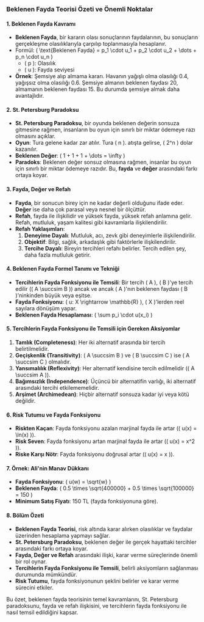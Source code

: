 ### **Beklenen Fayda Teorisi Özeti ve Önemli Noktalar**

#### **1. Beklenen Fayda Kavramı**
- **Beklenen Fayda**, bir kararın olası sonuçlarının faydalarının, bu sonuçların gerçekleşme olasılıklarıyla çarpılıp toplanmasıyla hesaplanır.
- Formül: \( \text{Beklenen Fayda} = p_1 \cdot u_1 + p_2 \cdot u_2 + \dots + p_n \cdot u_n \)
  - \( p \): Olasılık
  - \( u \): Fayda seviyesi
- **Örnek**: Şemsiye alıp almama kararı. Havanın yağışlı olma olasılığı 0.4, yağışsız olma olasılığı 0.6. Şemsiye almanın beklenen faydası 20, almamanın beklenen faydası 15. Bu durumda şemsiye almak daha avantajlıdır.

#### **2. St. Petersburg Paradoksu**
- **St. Petersburg Paradoksu**, bir oyunda beklenen değerin sonsuza gitmesine rağmen, insanların bu oyun için sınırlı bir miktar ödemeye razı olmasını açıklar.
- **Oyun**: Tura gelene kadar zar atılır. Tura \( n \). atışta gelirse, \( 2^n \) dolar kazanılır.
- **Beklenen Değer**: \( 1 + 1 + 1 + \dots = \infty \)
- **Paradoks**: Beklenen değer sonsuz olmasına rağmen, insanlar bu oyun için sınırlı bir miktar ödemeye razıdır. Bu, **fayda** ve **değer** arasındaki farkı ortaya koyar.

#### **3. Fayda, Değer ve Refah**
- **Fayda**, bir sonucun birey için ne kadar değerli olduğunu ifade eder. **Değer** ise daha çok parasal veya nesnel bir ölçüttür.
- **Refah**, fayda ile ilişkilidir ve yüksek fayda, yüksek refah anlamına gelir. Refah, mutluluk, yaşam kalitesi gibi kavramlarla ilişkilendirilir.
- **Refah Yaklaşımları**:
  1. **Deneyime Dayalı**: Mutluluk, acı, zevk gibi deneyimlerle ilişkilendirilir.
  2. **Objektif**: Bilgi, sağlık, arkadaşlık gibi faktörlerle ilişkilendirilir.
  3. **Tercihe Dayalı**: Bireyin tercihleri refahı belirler. Tercih edilen şey, daha fazla mutluluk getirir.

#### **4. Beklenen Fayda Formel Tanımı ve Tekniği**
- **Tercihlerin Fayda Fonksiyonu ile Temsili**: Bir tercih \( A \), \( B \)'ye tercih edilir (\( A \succsim B \)) ancak ve ancak \( A \)'nın beklenen faydası \( B \)'ninkinden büyük veya eşitse.
- **Fayda Fonksiyonu**: \( u: X \rightarrow \mathbb{R} \), \( X \)'lerden reel sayılara dönüşüm yapar.
- **Beklenen Fayda Hesaplaması**: \( \sum p_i \cdot u(x_i) \)

#### **5. Tercihlerin Fayda Fonksiyonu ile Temsili için Gereken Aksiyomlar**
1. **Tamlık (Completeness)**: Her iki alternatif arasında bir tercih belirtilmelidir.
2. **Geçişkenlik (Transitivity)**: \( A \succsim B \) ve \( B \succsim C \) ise \( A \succsim C \) olmalıdır.
3. **Yansımalılık (Reflexivity)**: Her alternatif kendisine tercih edilmelidir (\( A \succsim A \)).
4. **Bağımsızlık (Independence)**: Üçüncü bir alternatifin varlığı, iki alternatif arasındaki tercihi etkilememelidir.
5. **Arşimet (Archimedean)**: Hiçbir alternatif sonsuza kadar iyi veya kötü değildir.

#### **6. Risk Tutumu ve Fayda Fonksiyonu**
- **Riskten Kaçan**: Fayda fonksiyonu azalan marjinal fayda ile artar (\( u(x) = \ln(x) \)).
- **Risk Seven**: Fayda fonksiyonu artan marjinal fayda ile artar (\( u(x) = x^2 \)).
- **Riske Karşı Nötr**: Fayda fonksiyonu doğrusal artar (\( u(x) = x \)).

#### **7. Örnek: Ali'nin Manav Dükkanı**
- **Fayda Fonksiyonu**: \( u(w) = \sqrt{w} \)
- **Beklenen Fayda**: \( 0.5 \times \sqrt{400000} + 0.5 \times \sqrt{100000} = 150 \)
- **Minimum Satış Fiyatı**: 150 TL (fayda fonksiyonuna göre).

#### **8. Bölüm Özeti**
- **Beklenen Fayda Teorisi**, risk altında karar alırken olasılıklar ve faydalar üzerinden hesaplama yapmayı sağlar.
- **St. Petersburg Paradoksu**, beklenen değer ile gerçek hayattaki tercihler arasındaki farkı ortaya koyar.
- **Fayda, Değer ve Refah** arasındaki ilişki, karar verme süreçlerinde önemli bir rol oynar.
- **Tercihlerin Fayda Fonksiyonu ile Temsili**, belirli aksiyomların sağlanması durumunda mümkündür.
- **Risk Tutumu**, fayda fonksiyonunun şeklini belirler ve karar verme sürecini etkiler.

Bu özet, beklenen fayda teorisinin temel kavramlarını, St. Petersburg paradoksunu, fayda ve refah ilişkisini, ve tercihlerin fayda fonksiyonu ile nasıl temsil edildiğini kapsar.